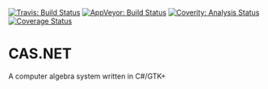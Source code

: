 [![Travis: Build Status](https://travis-ci.org/prozum/cas.net.svg?branch=master)](https://travis-ci.org/prozum/cas.net)
[![AppVeyor: Build Status](https://ci.appveyor.com/api/projects/status/85047fl5qwxd4slo?svg=true)](https://ci.appveyor.com/project/nimoov/cas-net/branch/master)
[![Coverity: Analysis Status](https://scan.coverity.com/projects/4129/badge.svg)](https://scan.coverity.com/projects/4129)
[![Coverage Status](https://coveralls.io/repos/prozum/cas.net/badge.svg)](https://coveralls.io/r/prozum/cas.net)

# CAS.NET
A computer algebra system written in C#/GTK+
